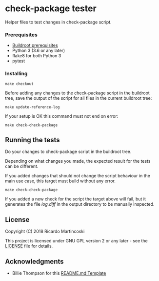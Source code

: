 # check-package tester

Helper files to test changes in check-package script.

### Prerequisites

* [Buildroot prerequisites](http://nightly.buildroot.org/#requirement-mandatory)
* Python 3 (3.6 or any later)
* flake8 for both Python 3
* pytest

### Installing

```
make checkout
```

Before adding any changes to the check-package script in the buildroot tree,
save the output of the script for all files in the current buildroot tree:
```
make update-reference-log
```

If your setup is OK this command must not end on error:
```
make check-check-package
```

## Running the tests

Do your changes to check-package script in the buildroot tree.

Depending on what changes you made, the expected result for the tests can be
different.

If you added changes that should not change the script behaviour in the main use
case, this target must build without any error.
```
make check-check-package
```

If you added a new check for the script the target above will fail, but it
generates the file *log.diff* in the output directory to be manually inspected.

## License

Copyright (C) 2018  Ricardo Martincoski

This project is licensed under GNU GPL version 2 or any later - see the
[LICENSE](LICENSE) file for details.

## Acknowledgments

* Billie Thompson for this [README.md Template](https://gist.github.com/PurpleBooth/109311bb0361f32d87a2)

